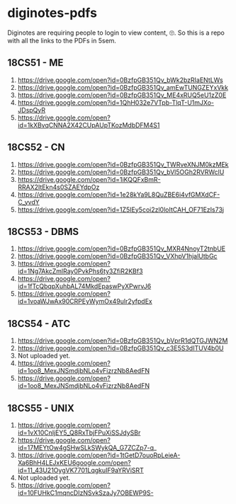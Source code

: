 # diginotes-pdfs
Diginotes are requiring people to login to view content, 🙄. So this is a repo with all the links to the PDFs in 5sem.

## 18CS51 - ME
1. https://drive.google.com/open?id=0BzfpGB351Qv_bWk2bzRIaENtLWs
2. https://drive.google.com/open?id=0BzfpGB351Qv_amEwTUNGZEYxVkk
3. https://drive.google.com/open?id=0BzfpGB351Qv_ME4xRUQ5eU1zZ0E
4. https://drive.google.com/open?id=1QhH032e7VTpb-TlqT-U1mJXo-JDspQyR
5. https://drive.google.com/open?id=1kXBvqCNNA2X42CUpAUpTKozMdbDFM4S1

## 18CS52 - CN
1. https://drive.google.com/open?id=0BzfpGB351Qv_TWRveXNJM0kzMEk
2. https://drive.google.com/open?id=0BzfpGB351Qv_bVl5OGh2RVRWclU
3. https://drive.google.com/open?id=1iKQQFxBmR-RRAX2ItEkn4s0SZAEYdpOz
4. https://drive.google.com/open?id=1e28kYa9L8QuZBE6i4vfGMXdCF-C_yvdY
5. https://drive.google.com/open?id=1Z5IEy5coi2zl0loItCAH_OF71EzIs73j

## 18CS53 - DBMS
1. https://drive.google.com/open?id=0BzfpGB351Qv_MXR4NnoyT2tnbUE
2. https://drive.google.com/open?id=0BzfpGB351Qv_VXhpV1hjalUtbGc
3. https://drive.google.com/open?id=1Ng7AkcZmlRay0PvkPhs6ty3ZfiR2KBf3
4. https://drive.google.com/open?id=1fTcQbqpXuhbAL74MkdEpaswPyXPwrvJ6
5. https://drive.google.com/open?id=1voaWJwAx90CRPEyWymOx49ulr2yfpdEx

## 18CS54 - ATC
1. https://drive.google.com/open?id=0BzfpGB351Qv_bVprR1dQTGJWN2M
2. https://drive.google.com/open?id=0BzfpGB351Qv_c3E5S3dITUV4b0U
3. Not uploaded yet.
4. https://drive.google.com/open?id=1oo8_MexJNSmdjbNLo4vFizrzNb8AedFN
5. https://drive.google.com/open?id=1oo8_MexJNSmdjbNLo4vFizrzNb8AedFN

## 18CS55 - UNIX
1. https://drive.google.com/open?id=1vX10CnljEY5_Q8RxTbjFPuXiSSJdySBr
2. https://drive.google.com/open?id=17MEYtOw4gSHwSLkSWykQA_G7ZCZp7-q_
3. https://drive.google.com/open?id=1tGetD7ouoRpLeieA-Xa6BhH4LEJxKEU6google.com/open?id=11_43U21OygVK7701LqgkuIF9aYRViSRT
4. Not uploaded yet.
5. https://drive.google.com/open?id=10FUHkC1mqncDIzNSvkSzaJy7OBEWP9S-

